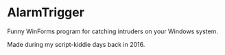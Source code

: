 # AlarmTrigger

Funny WinForms program for catching intruders on your Windows system.

Made during my script-kiddie days back in 2016.
